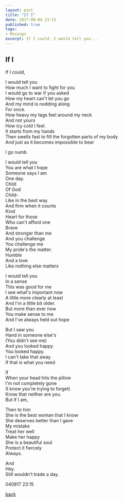 ```yaml
---
layout: post
title: "If I"
date: 2017-08-04 23:15
published: true
tags:
- Musings
excerpt: If I could, I would tell you...
---
```


## [](#header-2)If I

If I could,

I would tell you<br/>
How much I want to fight for you<br/>
I would go to war if you asked<br/>
How my heart can't let you go<br/>
And my mind is nodding along<br/>
For once.<br/>
How heavy my tags feel around my neck<br/>
And not yours<br/>
How icy cold I feel.<br/>
It starts from my hands<br/>
Then swells fast to fill the forgotten parts of my body<br/>
And just as it becomes impossible to bear

I go numb

I would tell you<br/>
You are what I hope<br/>
Someone says I am<br/>
One day.<br/>
Child<br/>
Of God<br/>
Child-<br/>
Like in the best way<br/>
And firm when it counts<br/>
Kind<br/>
Heart for those<br/>
Who can't afford one<br/>
Brave<br/>
And stronger than me<br/>
And you challenge<br/>
You challenge me<br/>
My pride's the matter.<br/>
Humble<br/>
And a love<br/>
Like nothing else matters<br/>

I would tell you<br/>
In a sense<br/>
This was good for me<br/>
I see what's important now<br/>
A little more clearly at least<br/>
And I'm a little bit older.<br/>
But more than ever now<br/>
You make sense to me<br/>
And I've always held out hope

But I saw you<br/>
Hand in someone else's<br/>
(You didn't see me)<br/>
And you looked happy<br/>
You looked happy.<br/>
I can't take that away<br/>
If that is what you need

If<br/>
When your head hits the pillow<br/>
I'm not completely gone<br/>
(I know you're trying to forget)<br/>
Know that neither are you.<br/>
But if I am,

Then to him<br/>
She is the best woman that I know<br/>
She deserves better than I gave<br/>
My mistake<br/>
Treat her well<br/>
Make her happy<br/>
She is a beautiful soul<br/>
Protect it fiercely<br/>
Always.

And<br/>
Hey.<br/>
Still wouldn't trade a day.

040817 23:15

[back](/index)

